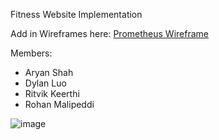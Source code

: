 Fitness Website Implementation


Add in Wireframes here:
[Prometheus Wireframe](https://prometheus.my.canva.site/)

Members:
* Aryan Shah
* Dylan Luo
* Ritvik Keerthi
* Rohan Malipeddi

![image](https://user-images.githubusercontent.com/9831592/193308253-4925f563-2c44-4768-a14b-ad27675d8363.png)

